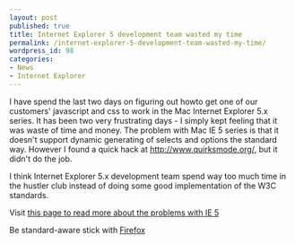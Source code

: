 ```yaml
---
layout: post
published: true
title: Internet Explorer 5 development team wasted my time
permalink: /internet-explorer-5-development-team-wasted-my-time/
wordpress_id: 98
categories:
- News
- Internet Explorer
---
```



I have spend the last two days on figuring out howto get one of our customers' javascript and css to work in the Mac Internet Explorer 5.x series. It has been two very frustrating days - I simply kept feeling that it was waste of time and money. The problem with  Mac IE 5 series is that it doesn't support dynamic generating of selects and options the standard way. However I found a quick hack at <a href="http://www.quirksmode.org/">http://www.quirksmode.org/</a>, but it didn't do the job.


I think Internet Explorer 5.x development team spend way too much time in the hustler club instead of doing some good implementation of the W3C standards.

Visit <a href="http://www.quirksmode.org/">this page to read more about the problems with IE 5</a>

Be standard-aware stick with <a href="http://www.mozilla.org/en-US/">Firefox</a>


